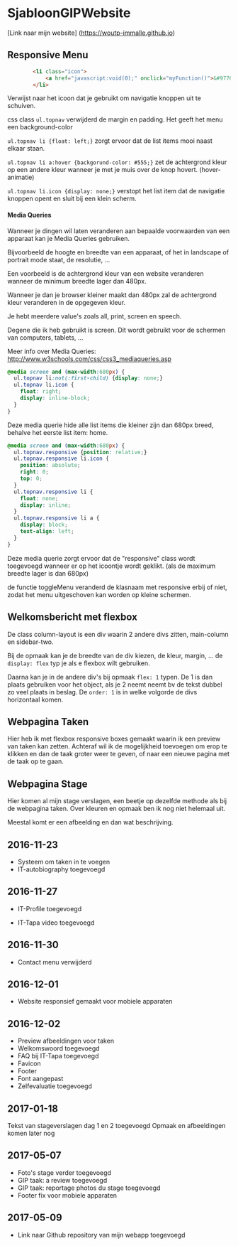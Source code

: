 # SjabloonGIPWebsite

[Link naar mijn website] (https://woutp-immalle.github.io)

## Responsive Menu

```html
        <li class="icon">
            <a href="javascript:void(0);" onclick="myFunction()">&#9776;</a>
        </li>
```

Verwijst naar het icoon dat je gebruikt om navigatie knoppen uit te schuiven.

css class `ul.topnav` verwijderd de margin en padding. Het geeft het menu een background-color

`ul.topnav li {float: left;}` zorgt ervoor dat de list items mooi naast elkaar staan.

`ul.topnav li a:hover {backgorund-color: #555;}` zet de achtergrond kleur op een andere kleur wanneer je met je muis over de knop hovert. (hover-animatie)

`ul.topnav li.icon {display: none;}` verstopt het list item dat de navigatie knoppen opent en sluit bij een klein scherm.

#### Media Queries

Wanneer je dingen wil laten veranderen aan bepaalde voorwaarden van een apparaat kan je Media Queries gebruiken.

Bijvoorbeeld de hoogte en breedte van een apparaat, of het in landscape of portrait mode staat, de resolutie, ...

Een voorbeeld is de achtergrond kleur van een website veranderen wanneer de minimum breedte lager dan 480px.

Wanneer je dan je browser kleiner maakt dan 480px zal de achtergrond kleur veranderen in de opgegeven kleur.

Je hebt meerdere value's zoals all, print, screen en speech.

Degene die ik heb gebruikt is screen. Dit wordt gebruikt voor de schermen van computers, tablets, ...

Meer info over Media Queries: http://www.w3schools.com/css/css3_mediaqueries.asp

```css
@media screen and (max-width:680px) {
  ul.topnav li:not(:first-child) {display: none;}
  ul.topnav li.icon {
    float: right;
    display: inline-block;
  }
}
```

Deze media querie hide alle list items die kleiner zijn dan 680px breed, behalve het eerste list item: home.

```css
@media screen and (max-width:680px) {
  ul.topnav.responsive {position: relative;}
  ul.topnav.responsive li.icon {
    position: absolute;
    right: 0;
    top: 0;
  }
  ul.topnav.responsive li {
    float: none;
    display: inline;
  }
  ul.topnav.responsive li a {
    display: block;
    text-align: left;
  }
}
```

Deze media querie zorgt ervoor dat de "responsive" class wordt toegevoegd wanneer er op het icoontje wordt geklikt. (als de maximum breedte lager is dan 680px)

de functie toggleMenu veranderd de klasnaam met responsive erbij of niet, zodat het menu uitgeschoven kan worden op kleine schermen.

## Welkomsbericht met flexbox

De class column-layout is een div waarin 2 andere divs zitten, main-column en sidebar-two.

Bij de opmaak kan je de breedte van de div kiezen, de kleur, margin, ... de `display: flex` typ je als e flexbox wilt gebruiken.

Daarna kan je in de andere div's bij opmaak `flex: 1` typen. De 1 is dan plaats gebruiken voor het object, als je 2 neemt neemt bv de tekst dubbel zo veel plaats in beslag. De `order: 1` is in welke volgorde de divs horizontaal komen.

## Webpagina Taken

Hier heb ik met flexbox responsive boxes gemaakt waarin ik een preview van taken kan zetten. Achteraf wil ik de mogelijkheid toevoegen om erop te klikken en dan de taak groter weer te geven, of naar een nieuwe pagina met de taak op te gaan.

## Webpagina Stage

Hier komen al mijn stage verslagen, een beetje op dezelfde methode als bij de webpagina taken. Over kleuren en opmaak ben ik nog niet helemaal uit.

Meestal komt er een afbeelding en dan wat beschrijving.

## 2016-11-23

+ Systeem om taken in te voegen
+ IT-autobiography toegevoegd

## 2016-11-27

+ IT-Profile toegevoegd

+ IT-Tapa video toegevoegd

## 2016-11-30

+ Contact menu verwijderd

## 2016-12-01

+ Website responsief gemaakt voor mobiele apparaten

## 2016-12-02

+ Preview afbeeldingen voor taken
+ Welkomswoord toegevoegd
+ FAQ bij IT-Tapa toegevoegd
+ Favicon
+ Footer
+ Font aangepast
+ Zelfevaluatie toegevoegd

## 2017-01-18

Tekst van stageverslagen dag 1 en 2 toegevoegd
Opmaak en afbeeldingen komen later nog

## 2017-05-07

+ Foto's stage verder toegevoegd
+ GIP taak: a review toegevoegd
+ GIP taak: reportage photos du stage toegevoegd
+ Footer fix voor mobiele apparaten

## 2017-05-09

+ Link naar Github repository van mijn webapp toegevoegd

